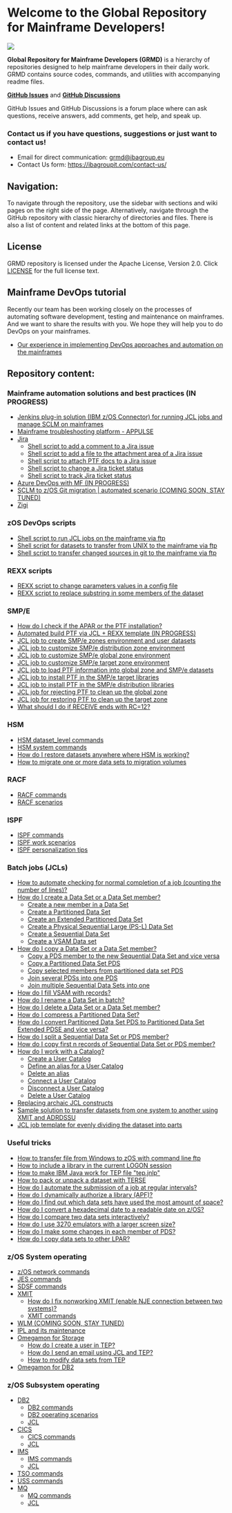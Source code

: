 # Welcome to the Global Repository for Mainframe Developers!

![](https://github.com/IBA-mainframe-dev/Global-Repository-for-Mainframe-Developers/blob/master/zOS%20System%20operating/images/GRMD_main_logo.jpg)

**Global Repository for Mainframe Developers (GRMD)** is a hierarchy of repositories designed to help mainframe developers in their daily work. GRMD contains source codes, commands, and utilities with accompanying readme files.

[**GitHub Issues**](https://github.com/IBA-mainframe-dev/Global-Repository-for-Mainframe-Developers/issues) and [**GitHub Discussions**](https://github.com/IBA-mainframe-dev/Global-Repository-for-Mainframe-Developers/discussions)

GitHub Issues and GitHub Discussions is a forum place where can ask questions, receive answers, add comments, get help, and speak up.

### **Contact us if you have questions, suggestions or just want to contact us!**
* Email for direct communication: grmd@ibagroup.eu 
* Contact Us form: https://ibagroupit.com/contact-us/

## Navigation:

To navigate through the repository, use the sidebar with sections and wiki pages on the right side of the page.
Alternatively, navigate through the GitHub repository with classic hierarchy of directories and files.
There is also a list of content and related links at the bottom of this page.

## License

GRMD repository is licensed under the Apache License, Version 2.0. Click [LICENSE](https://github.com/IBA-mainframe-dev/Global-Repository-for-Mainframe-Developers/blob/master/LICENSE) for the full license text.

## Mainframe DevOps tutorial

Recently our team has been working closely on the processes of automating software development, testing and maintenance on mainframes. And we want to share the results with you. We hope they will help you to do DevOps on your mainframes.

* [Our experience in implementing DevOps approaches and automation on the mainframes](https://github.com/IBA-mainframe-dev/Global-Repository-for-Mainframe-Developers/tree/master/zOS%20System%20operating/Mainframe%20automation%20solutions%20and%20best%20practices/Mainframe%20DevOps%20tutorial.md)

## Repository content:
### Mainframe automation solutions and best practices (IN PROGRESS)
  * [Jenkins plug-in solution (IBM z/OS Connector) for running JCL jobs and manage SCLM on mainframes](https://github.com/IBA-mainframe-dev/Global-Repository-for-Mainframe-Developers/tree/master/zOS%20System%20operating/Mainframe%20automation%20solutions%20and%20best%20practices/Jenkins%20plug-in%20solution%20for%20running%20JCL%20jobs%20on%20mainframes)
  * [Mainframe troubleshooting platform - APPULSE](https://github.com/IBA-mainframe-dev/Global-Repository-for-Mainframe-Developers/tree/master/zOS%20System%20operating/Mainframe%20automation%20solutions%20and%20best%20practices/Mainframe%20troubleshooting%20platform%20-%20APPULSE)
  * [Jira](https://github.com/IBA-mainframe-dev/Global-Repository-for-Mainframe-Developers/tree/master/zOS%20System%20operating/Mainframe%20automation%20solutions%20and%20best%20practices/Jira)
    * [Shell script to add a comment to a Jira issue](https://github.com/IBA-mainframe-dev/Global-Repository-for-Mainframe-Developers/tree/master/zOS%20System%20operating/Mainframe%20automation%20solutions%20and%20best%20practices/Jira/Shell%20script%20to%20add%20a%20comment%20to%20a%20Jira%20issue)
    * [Shell script to add a file to the attachment area of a Jira issue](https://github.com/IBA-mainframe-dev/Global-Repository-for-Mainframe-Developers/tree/master/zOS%20System%20operating/Mainframe%20automation%20solutions%20and%20best%20practices/Jira/Shell%20script%20to%20add%20a%20file%20to%20the%20attachment%20area%20of%20a%20Jira%20issue)
    * [Shell script to attach PTF docs to a Jira issue](https://github.com/IBA-mainframe-dev/Global-Repository-for-Mainframe-Developers/tree/master/zOS%20System%20operating/Mainframe%20automation%20solutions%20and%20best%20practices/Jira/Shell%20script%20to%20attach%20PTF%20docs%20to%20a%20Jira%20issue)
    * [Shell script to change a Jira ticket status](https://github.com/IBA-mainframe-dev/Global-Repository-for-Mainframe-Developers/tree/master/zOS%20System%20operating/Mainframe%20automation%20solutions%20and%20best%20practices/Jira/Shell%20script%20to%20change%20a%20Jira%20ticket%20status)
    * [Shell script to track Jira ticket status](https://github.com/IBA-mainframe-dev/Global-Repository-for-Mainframe-Developers/tree/master/zOS%20System%20operating/Mainframe%20automation%20solutions%20and%20best%20practices/Jira/Shell%20script%20to%20track%20Jira%20ticket%20status)
  * [Azure DevOps with MF (IN PROGRESS)](https://github.com/IBA-mainframe-dev/Global-Repository-for-Mainframe-Developers/blob/master/zOS%20System%20operating/Mainframe%20automation%20solutions%20and%20best%20practices/Azure%20DevOps%20with%20MF/Our%20experience%20of%20integrating%20Azure%20DevOps%20with%20the%20mainframe.md)
  * [SCLM to z/OS Git migration | automated scenario (COMING SOON, STAY TUNED)](https://github.com/IBA-mainframe-dev/Global-Repository-for-Mainframe-Developers/tree/master/zOS%20System%20operating/Mainframe%20automation%20solutions%20and%20best%20practices/SCLM%20to%20Git%20for%20zOS%20migration%20(COMING%20SOON%2C%20STAY%20TUNED))
  * [Zigi](https://github.com/IBA-mainframe-dev/Global-Repository-for-Mainframe-Developers/tree/master/zOS%20System%20operating/Mainframe%20automation%20solutions%20and%20best%20practices/Zigi)
### zOS DevOps scripts
  * [Shell script to run JCL jobs on the mainframe via ftp](https://github.com/IBA-mainframe-dev/Global-Repository-for-Mainframe-Developers/tree/master/zOS%20System%20operating/zOS%20DevOps%20Scripts/Shell%20script%20for%20running%20JCL%20jobs%20on%20the%20mainframe%20via%20ftp)
  * [Shell script for datasets to transfer from UNIX to the mainframe via ftp](https://github.com/IBA-mainframe-dev/Global-Repository-for-Mainframe-Developers/tree/master/zOS%20System%20operating/zOS%20DevOps%20Scripts/Shell%20script%20for%20datasets%20transfering%20from%20UNIX%20to%20the%20mainframe%20via%20ftp)
  * [Shell script to transfer changed sources in git to the mainframe via ftp](https://github.com/IBA-mainframe-dev/Global-Repository-for-Mainframe-Developers/tree/master/zOS%20System%20operating/zOS%20DevOps%20Scripts/Shell%20script%20for%20transferring%20changed%20sources%20in%20git%20to%20the%20mainframe%20via%20ftp)
### REXX scripts
  * [REXX script to change parameters values in a config file](https://github.com/IBA-mainframe-dev/Global-Repository-for-Mainframe-Developers/tree/master/zOS%20System%20operating/REXX%20Scripts/REXX%20script%20for%20changing%20parameters%20values%20in%20config%20file)
  * [REXX script to replace substring in some members of the dataset](https://github.com/IBA-mainframe-dev/Global-Repository-for-Mainframe-Developers/tree/master/zOS%20System%20operating/REXX%20Scripts/REXX%20script%20for%20replacing%20substring%20in%20some%20members%20of%20dataset)
### SMP/E
  * [How do I check if the APAR or the PTF installation?](https://github.com/IBA-mainframe-dev/Global-Repository-for-Mainframe-Developers/tree/master/zOS%20System%20operating/SMPe/How%20to%20check%20if%20the%20APAR%20was%20installed)
  * [Automated build PTF via JCL + REXX template (IN PROGRESS)](https://github.com/IBA-mainframe-dev/Global-Repository-for-Mainframe-Developers/tree/master/zOS%20System%20operating/SMPe/Automated%20build%20PTF%20via%20JCL%20%2B%20REXX%20template)
  * [JCL job to create SMP/e zones environment and user datasets](https://github.com/IBA-mainframe-dev/Global-Repository-for-Mainframe-Developers/tree/master/zOS%20System%20operating/SMPe/JCL%20job%20for%20creating%20SMPe%20zones%20environment%20and%20user%20datasets)
  * [JCL job to customize SMP/e distribution zone environment](https://github.com/IBA-mainframe-dev/Global-Repository-for-Mainframe-Developers/tree/master/zOS%20System%20operating/SMPe/JCL%20job%20for%20customizing%20SMPe%20distribution%20zone%20environment)
  * [JCL job to customize SMP/e global zone environment](https://github.com/IBA-mainframe-dev/Global-Repository-for-Mainframe-Developers/tree/master/zOS%20System%20operating/SMPe/JCL%20job%20for%20customizing%20SMPe%20global%20zone%20environment)
  * [JCL job to customize SMP/e target zone environment](https://github.com/IBA-mainframe-dev/Global-Repository-for-Mainframe-Developers/tree/master/zOS%20System%20operating/SMPe/JCL%20job%20for%20customizing%20SMPe%20target%20zone%20environment)
  * [JCL job to load PTF information into global zone and SMP/e datasets](https://github.com/IBA-mainframe-dev/Global-Repository-for-Mainframe-Developers/tree/master/zOS%20System%20operating/SMPe/JCL%20job%20for%20loading%20PTF%20information%20into%20global%20zone%20and%20SMPe%20datasets)
  * [JCL job to install PTF in the SMP/e target libraries](https://github.com/IBA-mainframe-dev/Global-Repository-for-Mainframe-Developers/tree/master/zOS%20System%20operating/SMPe/JCL%20job%20for%20installing%20PTF%20in%20the%20SMPe%20target%20libraries)
  * [JCL job to install PTF in the SMP/e distribution libraries](https://github.com/IBA-mainframe-dev/Global-Repository-for-Mainframe-Developers/tree/master/zOS%20System%20operating/SMPe/JCL%20job%20for%20installing%20PTF%20in%20the%20SMPe%20distribution%20libraries)
  * [JCL job for rejecting PTF to clean up the global zone](https://github.com/IBA-mainframe-dev/Global-Repository-for-Mainframe-Developers/tree/master/zOS%20System%20operating/SMPe/JCL%20job%20for%20rejecting%20PTF%20to%20clean%20up%20the%20global%20zone)
  * [JCL job for restoring PTF to clean up the target zone](https://github.com/IBA-mainframe-dev/Global-Repository-for-Mainframe-Developers/tree/master/zOS%20System%20operating/SMPe/JCL%20job%20for%20restoring%20PTF%20to%20clean%20up%20the%20target%20zone)
  * [What should I do if RECEIVE ends with RC=12?](https://github.com/IBA-mainframe-dev/Global-Repository-for-Mainframe-Developers/tree/master/zOS%20System%20operating/SMPe/What%20should%20you%20do%20if%20RECEIVE%20ends%20with%20RC%3D12)
### HSM
  * [HSM dataset_level commands](https://github.com/IBA-mainframe-dev/Global-Repository-for-Mainframe-Developers/blob/master/zOS%20System%20operating/HSM/HSM%20dataset%20level%20commands.md)
  * [HSM system commands](https://github.com/IBA-mainframe-dev/Global-Repository-for-Mainframe-Developers/blob/master/zOS%20System%20operating/HSM/HSM%20system%20commands.md)
  * [How do I restore datasets anywhere where HSM is working?](https://github.com/IBA-mainframe-dev/Global-Repository-for-Mainframe-Developers/blob/master/zOS%20System%20operating/HSM/Restore%20datasets%20anywhere%20where%20HSM%20is%20working.md)
  * [How to migrate one or more data sets to migration volumes](https://github.com/IBA-mainframe-dev/Global-Repository-for-Mainframe-Developers/blob/master/zOS%20System%20operating/System%20operating%20scenarios/Migrate%20one%20or%20more%20data%20sets%20to%20migration%20volumes.md)
### RACF
  * [RACF commands](https://github.com/IBA-mainframe-dev/Global-Repository-for-Mainframe-Developers/blob/master/zOS%20System%20operating/RACF/RACF%20commands.md)
  * [RACF scenarios](https://github.com/IBA-mainframe-dev/Global-Repository-for-Mainframe-Developers/blob/master/zOS%20System%20operating/RACF/RACF%20scenarios.md)
### ISPF
  * [ISPF commands](https://github.com/IBA-mainframe-dev/Global-Repository-for-Mainframe-Developers/blob/master/zOS%20System%20operating/ISPF/ISPF%20commands.md)
  * [ISPF work scenarios](https://github.com/IBA-mainframe-dev/Global-Repository-for-Mainframe-Developers/blob/master/zOS%20System%20operating/ISPF/ISPF%20work%20scenarios.md)
  * [ISPF personalization tips](https://github.com/IBA-mainframe-dev/Global-Repository-for-Mainframe-Developers/blob/master/zOS%20System%20operating/ISPF%20personalization%20tips.md)
### Batch jobs (JCLs)
  * [How to automate checking for normal completion of a job (counting the number of lines)?](https://github.com/IBA-mainframe-dev/Global-Repository-for-Mainframe-Developers/blob/master/zOS%20System%20operating/Batch%20jobs%20(JCLs)/How%20to%20automate%20checking%20for%20normal%20completion%20of%20a%20job.md)
  * [How do I create a Data Set or a Data Set member?](https://github.com/IBA-mainframe-dev/Global-Repository-for-Mainframe-Developers/tree/master/zOS%20System%20operating/Batch%20jobs%20(JCLs)/How%20to%20create%20a%20Data%20Set%20or%20a%20Data%20Set%20member)
    * [Create a new member in a Data Set](https://github.com/IBA-mainframe-dev/Global-Repository-for-Mainframe-Developers/blob/master/zOS%20System%20operating/Batch%20jobs%20(JCLs)/How%20to%20create%20a%20Data%20Set%20or%20a%20Data%20Set%20member/Create%20a%20new%20member%20in%20a%20Data%20Set.md)
    * [Create a Partitioned Data Set](https://github.com/IBA-mainframe-dev/Global-Repository-for-Mainframe-Developers/blob/master/zOS%20System%20operating/Batch%20jobs%20(JCLs)/How%20to%20create%20a%20Data%20Set%20or%20a%20Data%20Set%20member/Create%20a%20Partitioned%20Data%20Set.md)
    * [Create an Extended Partitioned Data Set](https://github.com/IBA-mainframe-dev/Global-Repository-for-Mainframe-Developers/blob/master/zOS%20System%20operating/Batch%20jobs%20(JCLs)/How%20to%20create%20a%20Data%20Set%20or%20a%20Data%20Set%20member/Create%20an%20Extented%20Partitioned%20Data%20Set.md)
    * [Create a Physical Sequential Large (PS-L) Data Set](https://github.com/IBA-mainframe-dev/Global-Repository-for-Mainframe-Developers/blob/master/zOS%20System%20operating/Batch%20jobs%20(JCLs)/How%20to%20create%20a%20Data%20Set%20or%20a%20Data%20Set%20member/Create%20a%20Physical%20Sequential%20Large%20(PS-L)%20Data%20Set.md)
    * [Create a Sequential Data Set](https://github.com/IBA-mainframe-dev/Global-Repository-for-Mainframe-Developers/blob/master/zOS%20System%20operating/Batch%20jobs%20(JCLs)/How%20to%20create%20a%20Data%20Set%20or%20a%20Data%20Set%20member/Create%20a%20Sequential%20Data%20Set%20in%20batch.md)
    * [Create a VSAM Data set](https://github.com/IBA-mainframe-dev/Global-Repository-for-Mainframe-Developers/blob/master/zOS%20System%20operating/Batch%20jobs%20(JCLs)/How%20to%20create%20a%20Data%20Set%20or%20a%20Data%20Set%20member/Create%20a%20VSAM%20Data%20set.md)
  * [How do I copy a Data Set or a Data Set member?](https://github.com/IBA-mainframe-dev/Global-Repository-for-Mainframe-Developers/tree/master/zOS%20System%20operating/Batch%20jobs%20(JCLs)/How%20to%20copy%20a%20Data%20Set%20or%20a%20Data%20Set%20member)
    * [Copy a PDS member to the new Sequential Data Set and vice versa](https://github.com/IBA-mainframe-dev/Global-Repository-for-Mainframe-Developers/blob/master/zOS%20System%20operating/Batch%20jobs%20(JCLs)/How%20to%20copy%20a%20Data%20Set%20or%20a%20Data%20Set%20member/Copy%20a%20PDS%20member%20to%20new%20Sequential%20Data%20Set%20and%20vice%20versa.md)
    * [Copy a Partitioned Data Set PDS](https://github.com/IBA-mainframe-dev/Global-Repository-for-Mainframe-Developers/blob/master/zOS%20System%20operating/Batch%20jobs%20(JCLs)/How%20to%20copy%20a%20Data%20Set%20or%20a%20Data%20Set%20member/Copy%20a%20Partitioned%20Data%20Set%20PDS.md)
    * [Copy selected members from partitioned data set PDS](https://github.com/IBA-mainframe-dev/Global-Repository-for-Mainframe-Developers/blob/master/zOS%20System%20operating/Batch%20jobs%20(JCLs)/How%20to%20copy%20a%20Data%20Set%20or%20a%20Data%20Set%20member/Copy%20selected%20members%20from%20partitioned%20data%20set%20PDS.md)
    * [Join several PDSs into one PDS](https://github.com/IBA-mainframe-dev/Global-Repository-for-Mainframe-Developers/blob/master/zOS%20System%20operating/Batch%20jobs%20(JCLs)/How%20to%20copy%20a%20Data%20Set%20or%20a%20Data%20Set%20member/Join%20several%20PDSs%20into%20one%20PDS.md)
    * [Join multiple Sequential Data Sets into one](https://github.com/IBA-mainframe-dev/Global-Repository-for-Mainframe-Developers/blob/master/zOS%20System%20operating/Batch%20jobs%20(JCLs)/How%20to%20copy%20a%20Data%20Set%20or%20a%20Data%20Set%20member/Join%20multiple%20Sequential%20Data%20Sets%20into%20one.md)
  * [How do I fill VSAM with records?](https://github.com/IBA-mainframe-dev/Global-Repository-for-Mainframe-Developers/blob/master/zOS%20System%20operating/Batch%20jobs%20(JCLs)/How%20to%20fill%20VSAM%20with%20records.md)
  * [How do I rename a Data Set in batch?](https://github.com/IBA-mainframe-dev/Global-Repository-for-Mainframe-Developers/blob/master/zOS%20System%20operating/Batch%20jobs%20(JCLs)/How%20to%20rename%20a%20Data%20Set%20in%20batch.md)
  * [How do I delete a Data Set or a Data Set member?](https://github.com/IBA-mainframe-dev/Global-Repository-for-Mainframe-Developers/blob/master/zOS%20System%20operating/Batch%20jobs%20(JCLs)/How%20to%20delete%20a%20Data%20Set%20or%20a%20Data%20Set%20member.md)
  * [How do I compress a Partitioned Data Set?](https://github.com/IBA-mainframe-dev/Global-Repository-for-Mainframe-Developers/blob/master/zOS%20System%20operating/Batch%20jobs%20(JCLs)/How%20to%20compress%20a%20Partitioned%20Data%20Set.md)
  * [How do I convert Partitioned Data Set PDS to Partitioned Data Set Extended PDSE and vice versa?](https://github.com/IBA-mainframe-dev/Global-Repository-for-Mainframe-Developers/blob/master/zOS%20System%20operating/Batch%20jobs%20(JCLs)/How%20to%20convert%20a%20Partitioned%20Data%20Set%20to%20Partitioned%20Data%20Set%20Extended%20and%20vice%20versa.md)
  * [How do I split a Sequential Data Set or PDS member?](https://github.com/IBA-mainframe-dev/Global-Repository-for-Mainframe-Developers/blob/master/zOS%20System%20operating/Batch%20jobs%20(JCLs)/How%20to%20split%20a%20Sequential%20Data%20Set%20or%20PDS%20member.md)
  * [How do I copy first n records of Sequential Data Set or PDS member?](https://github.com/IBA-mainframe-dev/Global-Repository-for-Mainframe-Developers/blob/master/zOS%20System%20operating/Batch%20jobs%20(JCLs)/How%20to%20copy%20first%20n%20records%20of%20Sequential%20Data%20Set%20or%20PDS%20member.md)
  * [How do I work with a Catalog?](https://github.com/IBA-mainframe-dev/Global-Repository-for-Mainframe-Developers/blob/master/zOS%20System%20operating/Batch%20jobs%20(JCLs)/How%20to%20work%20with%20a%20Catalog.md)
    * [Create a User Catalog](https://github.com/IBA-mainframe-dev/Global-Repository-for-Mainframe-Developers/blob/master/zOS%20System%20operating/Batch%20jobs%20(JCLs)/How%20to%20work%20with%20a%20Catalog.md#create-a-user-catalog)
    * [Define an alias for a User Catalog](https://github.com/IBA-mainframe-dev/Global-Repository-for-Mainframe-Developers/blob/master/zOS%20System%20operating/Batch%20jobs%20(JCLs)/How%20to%20work%20with%20a%20Catalog.md#define-an-alias-for-a-user-catalog)
    * [Delete an alias](https://github.com/IBA-mainframe-dev/Global-Repository-for-Mainframe-Developers/blob/master/zOS%20System%20operating/Batch%20jobs%20(JCLs)/How%20to%20work%20with%20a%20Catalog.md#delete-an-alias)
    * [Connect a User Catalog](https://github.com/IBA-mainframe-dev/Global-Repository-for-Mainframe-Developers/blob/master/zOS%20System%20operating/Batch%20jobs%20(JCLs)/How%20to%20work%20with%20a%20Catalog.md#connect-a-user-catalog)
    * [Disconnect a User Catalog](https://github.com/IBA-mainframe-dev/Global-Repository-for-Mainframe-Developers/blob/master/zOS%20System%20operating/Batch%20jobs%20(JCLs)/How%20to%20work%20with%20a%20Catalog.md#disconnect-a-user-catalog)
    * [Delete a User Catalog](https://github.com/IBA-mainframe-dev/Global-Repository-for-Mainframe-Developers/blob/master/zOS%20System%20operating/Batch%20jobs%20(JCLs)/How%20to%20work%20with%20a%20Catalog.md#delete-a-user-catalog)
  * [Replacing archaic JCL constructs](https://github.com/IBA-mainframe-dev/Global-Repository-for-Mainframe-Developers/blob/master/zOS%20System%20operating/Batch%20jobs%20(JCLs)/Replacing%20archaic%20JCL%20constructs.md)
  * [Sample solution to transfer datasets from one system to another using XMIT and ADRDSSU](https://github.com/IBA-mainframe-dev/Global-Repository-for-Mainframe-Developers/tree/master/zOS%20System%20operating/Batch%20jobs%20(JCLs)/Sample%20solution%20for%20transferring%20datasets%20using%20XMIT%20and%20ADRDSSU)
  * [JCL job template for evenly dividing the dataset into parts](https://github.com/IBA-mainframe-dev/Global-Repository-for-Mainframe-Developers/tree/master/zOS%20System%20operating/Batch%20jobs%20(JCLs)/JCL%20job%20template%20for%20evenly%20dividing%20the%20dataset%20into%20parts)
### Useful tricks
  * [How to transfer file from Windows to zOS with command line ftp](https://github.com/IBA-mainframe-dev/Global-Repository-for-Mainframe-Developers/blob/master/zOS%20System%20operating/System%20operating%20scenarios/How%20to%20transfer%20file%20from%20Windows%20to%20zOS%20with%20command%20line%20ftp.md)
  * [How to include a library in the current LOGON session](https://github.com/IBA-mainframe-dev/Global-Repository-for-Mainframe-Developers/blob/master/zOS%20System%20operating/System%20operating%20scenarios/How%20to%20include%20library%20to%20current%20LOGON%20session.md)
  * [How to make IBM Java work for TEP file "tep.jnlp"](https://github.com/IBA-mainframe-dev/Global-Repository-for-Mainframe-Developers/blob/master/zOS%20System%20operating/System%20operating%20scenarios/How%20to%20make%20IBM%20Java%20work%20for%20TEP%20file%20_tep.jnlp_.md)
  * [How to pack or unpack a dataset with TERSE](https://github.com/IBA-mainframe-dev/Global-Repository-for-Mainframe-Developers/blob/master/zOS%20System%20operating/System%20operating%20scenarios/How%20to%20pack%20or%20unpack%20a%20dataset%20with%20TERSE.md)
  * [How do I automate the submission of a job at regular intervals?](https://github.com/IBA-mainframe-dev/Global-Repository-for-Mainframe-Developers/blob/master/zOS%20System%20operating/System%20operating%20scenarios/How%20do%20I%20automate%20the%20submission%20of%20a%20job%20at%20regular%20intervals.md)
  * [How do I dynamically authorize a library (APF)?](https://github.com/IBA-mainframe-dev/Global-Repository-for-Mainframe-Developers/blob/master/zOS%20System%20operating/System%20operating%20scenarios/How%20do%20I%20dynamically%20authorize%20a%20library%20(APF).md)
  * [How do I find out which data sets have used the most amount of space?](https://github.com/IBA-mainframe-dev/Global-Repository-for-Mainframe-Developers/tree/master/zOS%20System%20operating/System%20operating%20scenarios/How%20to%20find%20out%20which%20data%20sets%20have%20used%20the%20most%20amount%20of%20space)
  * [How do I convert a hexadecimal date to a readable date on z/OS?](https://github.com/IBA-mainframe-dev/Global-Repository-for-Mainframe-Developers/blob/master/zOS%20System%20operating/System%20operating%20scenarios/How%20to%20convert%20hexadecimal%20date%20to%20a%20readable%20date%20on%20zOS.md)
  * [How do I compare two data sets interactively?](https://github.com/IBA-mainframe-dev/Global-Repository-for-Mainframe-Developers/tree/master/zOS%20System%20operating/System%20operating%20scenarios/How%20to%20compare%20two%20data%20sets%20interactively)
  * [How do I use 3270 emulators with a larger screen size?](https://github.com/IBA-mainframe-dev/Global-Repository-for-Mainframe-Developers/tree/master/zOS%20System%20operating/System%20operating%20scenarios/How%20to%20use%203270%20emulators%20with%20larger%20screensize)
  * [How do I make some changes in each member of PDS?](https://github.com/IBA-mainframe-dev/Global-Repository-for-Mainframe-Developers/tree/master/zOS%20System%20operating/System%20operating%20scenarios/How%20to%20do%20some%20changes%20in%20each%20member%20of%20PDS)
  * [How do I copy data sets to other LPAR?](https://github.com/IBA-mainframe-dev/Global-Repository-for-Mainframe-Developers/tree/master/zOS%20System%20operating/System%20operating%20scenarios/How%20to%20copy%20RTE%20to%20other%20LPAR)
### z/OS System operating
* [z/OS network commands](https://github.com/IBA-mainframe-dev/Global-Repository-for-Mainframe-Developers/blob/master/zOS%20System%20operating/zOS%20network%20commands.md)
* [JES commands](https://github.com/IBA-mainframe-dev/Global-Repository-for-Mainframe-Developers/blob/master/zOS%20System%20operating/JES%20commands.md)
* [SDSF commands](https://github.com/IBA-mainframe-dev/Global-Repository-for-Mainframe-Developers/blob/master/zOS%20System%20operating/SDSF%20commands.md)
* [XMIT](https://github.com/IBA-mainframe-dev/Global-Repository-for-Mainframe-Developers/tree/master/zOS%20System%20operating/XMIT)
  * [How do I fix nonworking XMIT (enable NJE connection between two systems)?](https://github.com/IBA-mainframe-dev/Global-Repository-for-Mainframe-Developers/blob/master/zOS%20System%20operating/XMIT/How%20to%20fix%20non%20working%20XMIT%20(enable%20NJE%20connection%20between%20two%20systems).md)
  * [XMIT commands](https://github.com/IBA-mainframe-dev/Global-Repository-for-Mainframe-Developers/blob/master/zOS%20System%20operating/XMIT/XMIT%20commands.md)
* [WLM (COMING SOON, STAY TUNED)]()
* [IPL and its maintenance](https://github.com/IBA-mainframe-dev/Global-Repository-for-Mainframe-Developers/blob/master/zOS%20System%20operating/IPL%20and%20maintenance.md)
* [Omegamon for Storage](https://github.com/IBA-mainframe-dev/Global-Repository-for-Mainframe-Developers/tree/master/zOS%20System%20operating/Omegamon%20for%20Storage)
  * [How do I create a user in TEP?](https://github.com/IBA-mainframe-dev/Global-Repository-for-Mainframe-Developers/tree/master/zOS%20System%20operating/Omegamon%20for%20Storage/How%20to%20create%20user%20in%20TEP)
  * [How do I send an email using JCL and TEP?](https://github.com/IBA-mainframe-dev/Global-Repository-for-Mainframe-Developers/tree/master/zOS%20System%20operating/Omegamon%20for%20Storage/How%20to%20send%20email%20using%20jcl%20and%20TEP)
  * [How to modify data sets from TEP](https://github.com/IBA-mainframe-dev/Global-Repository-for-Mainframe-Developers/tree/master/zOS%20System%20operating/Omegamon%20for%20Storage/Modify%20data%20sets%20from%20TEP)
* [Omegamon for DB2](https://github.com/IBA-mainframe-dev/Global-Repository-for-Mainframe-Developers/blob/master/zOS%20System%20operating/Omegamon%20for%20Db2.md)
### z/OS Subsystem operating
* [DB2](https://github.com/IBA-mainframe-dev/Global-Repository-for-Mainframe-Developers/tree/master/zOS%20Subsystem%20Operating/DB2)
  * [DB2 commands](https://github.com/IBA-mainframe-dev/Global-Repository-for-Mainframe-Developers/blob/master/zOS%20Subsystem%20Operating/DB2/DB2%20commands.md)
  * [DB2 operating scenarios](https://github.com/IBA-mainframe-dev/Global-Repository-for-Mainframe-Developers/blob/master/zOS%20Subsystem%20Operating/DB2/DB2%20operating%20scenarios.md)
  * [JCL](https://github.com/IBA-mainframe-dev/Global-Repository-for-Mainframe-Developers/tree/master/zOS%20Subsystem%20Operating/DB2/JCL)
* [CICS](https://github.com/IBA-mainframe-dev/Global-Repository-for-Mainframe-Developers/tree/master/zOS%20Subsystem%20Operating/CICS)
  * [CICS commands](https://github.com/IBA-mainframe-dev/Global-Repository-for-Mainframe-Developers/blob/master/zOS%20Subsystem%20Operating/CICS/CICS%20commands.md)
  * [JCL](https://github.com/IBA-mainframe-dev/Global-Repository-for-Mainframe-Developers/tree/master/zOS%20Subsystem%20Operating/CICS/JCL)
* [IMS]()
  * [IMS commands](https://github.com/IBA-mainframe-dev/Global-Repository-for-Mainframe-Developers/blob/master/zOS%20Subsystem%20Operating/IMS/IMS%20commands.md)
  * [JCL](https://github.com/IBA-mainframe-dev/Global-Repository-for-Mainframe-Developers/tree/master/zOS%20Subsystem%20Operating/IMS/JCL#readme)
* [TSO commands](https://github.com/IBA-mainframe-dev/Global-Repository-for-Mainframe-Developers/blob/master/zOS%20Subsystem%20Operating/TSO%20commands.md)
* [USS commands](https://github.com/IBA-mainframe-dev/Global-Repository-for-Mainframe-Developers/blob/master/zOS%20Subsystem%20Operating/USS%20commands.md)
* [MQ](https://github.com/IBA-mainframe-dev/Global-Repository-for-Mainframe-Developers/tree/master/zOS%20Subsystem%20Operating/MQ)
  * [MQ commands](https://github.com/IBA-mainframe-dev/Global-Repository-for-Mainframe-Developers/blob/master/zOS%20Subsystem%20Operating/MQ/MQ%20commands.md)
  * [JCL](https://github.com/IBA-mainframe-dev/Global-Repository-for-Mainframe-Developers/tree/master/zOS%20Subsystem%20Operating/MQ/JCL)

